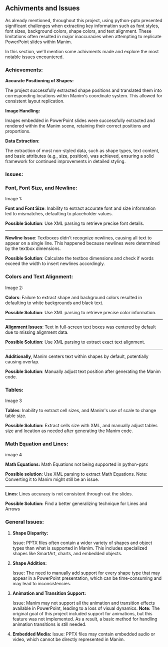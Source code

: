 ## Achivments and Issues

As already mentioned, throughout this project, using python-pptx presented significant challenges when extracting key information such as font styles, font sizes, background colors, shape colors, and text alignment. These limitations often resulted in major inaccuracies when attempting to replicate PowerPoint slides within Manim.

In this section, we'll mention some achivments made and explore the most notable issues encountered.

### Achievements:
**Accurate Positioning of Shapes:**

The project successfully extracted shape positions and translated them into corresponding locations within Manim's coordinate system. This allowed for consistent layout replication.

**Image Handling:**

Images embedded in PowerPoint slides were successfully extracted and rendered within the Manim scene, retaining their correct positions and proportions.

**Data Extraction:**

The extraction of most non-styled data, such as shape types, text content, and basic attributes (e.g., size, position), was achieved, ensuring a solid framework for continued improvements in detailed styling.

### Issues:

### Font, Font Size, and Newline:

Image 1:

**Font and Font Size**: Inability to extract accurate font and size information led to mismatches, defaulting to placeholder values.

**Possible Solution**: Use XML parsing to retrieve precise font details.

---

**Newline Issue**: Textboxes didn't recognize newlines, causing all text to appear on a single line. This happened because newlines were determined by the textbox dimensions.

**Possible Solution**: Calculate the textbox dimensions and check if words exceed the width to insert newlines accordingly.

### Colors and Text Alignment:

Image 2:

**Colors**: Failure to extract shape and background colors resulted in defaulting to white backgrounds and black text.

**Possible Solution**: Use XML parsing to retrieve precise color information.

---

**Alignment Issues**: Text in full-screen text boxes was centered by default due to missing alignment data.

**Possible Solution**: Use XML parsing to extract exact text alignment.

---

**Additionally**, Manim centers text within shapes by default, potentially causing overlap.

**Possible Solution**: Manually adjust text position after generating the Manim code.


### Tables:

Image 3

**Tables**: Inability to extract cell sizes, and Manim's use of scale to change table size.

**Possible Solution:** Extract cells size with XML, and manually adjust tables size and location as needed after generating the Manim code.


### Math Equation and Lines:

image 4

**Math Equations:** 
Math Equations not being supported in python-pptx

**Possible solution**: Use XML parsing to extract Math Equations.
Note: Converting it to Manim might still be an issue.

---

**Lines**:
Lines accuracy is not consistent through out the slides.

**Possible Solution:** Find a better generalizing technique for Lines and Arrows

### General Issues:

1. **Shape Disparity:**

    Issue: PPTX files often contain a wider variety of shapes and object types than what is supported in Manim. This includes specialized shapes like SmartArt, charts, and embedded objects.

2. **Shape Addition:**

    Issue: The need to manually add support for every shape type that may appear in a PowerPoint presentation, which can be time-consuming and may lead to inconsistencies.

3. **Animation and Transition Support:**

    Issue: Manim may not support all the animation and transition effects available in PowerPoint, leading to a loss of visual dynamics.
    **Note:** The original goal of this project included support for animations, but this feature was not implemented. As a result, a basic method for handling animation transitions is still needed.

4. **Embedded Media:**
    Issue:  PPTX files may contain embedded audio or video, which cannot be directly represented in Manim.


